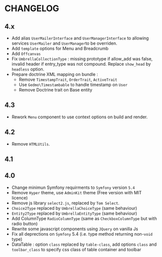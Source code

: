 CHANGELOG
=========

4.x
---
 * Add alias `UserMailerInterface` and `UserManagerInterface`  to allowing services `UserMailer` and `UserManager`to be overriden.
 * Add `template` options for Menu and Breadcrumb
 * Add `Offcanvas`
 * Fix `UmbrellaCollectionType` : missing prototype if allow_add was false, invalid header if entry_type was not compound. Replace `show_head` by `headless` option.
 * Prepare doctrine XML mapping on bundle :
   * Remove `TimestampTrait`, `OrderTrait`, `ActiveTrait`
   * Use `Gedmo\Timestambable` to handle timestamp on `User`
   * Remove Doctrine trait on Base entity

4.3
---
* Rework `Menu` component to use context options on build and render.

4.2
---
* Remove `HTMLUtils`.

4.1
---

4.0
---

* Change minimun Symfony requirments to `Symfony` version `5.4`
* Remove `Hyper` theme, use `AdminKit` theme (Free version with MIT licence)
* Remove js library `select2.js`, replaced by `Tom Select`.
* `Choice2Type` replaced by `UmbrellaChoiceType` (same behaviour)
* `Entity2Type` replaced by `UmbrellaEntityType` (same behaviour)
* Add ColumnType `RadioColumnType` (same as `CheckboxColumnType` but with radio button)
* Rewrite some javascript components using `JQuery` on vanilla Js
* Fix all deprections on `Symfony` 5.4 (i.e. type method returning non-`void` type)
* DataTable : option `class` replaced by `table-class`, add options `class` and `toolbar_class` to specify css class of table container and toolbar
